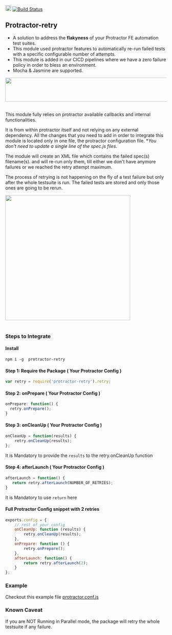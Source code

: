 <a href="https://badge.fury.io/js/protractor-retry"><img src="https://badge.fury.io/js/protractor-retry.svg" alt="npm version" height="18"></a>
[![Build Status](https://travis-ci.org/yahoo/protractor-retry.svg?branch=master)](https://travis-ci.org/yahoo/protractor-retry)

## Protractor-retry

 * A solution to address the **flakyness** of your Protractor FE automation test suites.  
 * This module used protractor features to automatically re-run failed tests with a specific configurable number of attempts.
 * This module is added in our CICD pipelines  where we have a zero failure policy in order to bless an environment.
 * Mocha & Jasmine are supported.



<img src="https://user-images.githubusercontent.com/12041605/30343044-cd942a4c-97b0-11e7-850e-a7111996a554.png" align="center" height="75" width="600" /><br/><br/>

This module fully relies on protractor available callbacks and internal functionalities.

It is from within protractor itself and not relying on any external dependency. All the changes that you need to add in order to integrate this module is located only in one file, the protractor configuration file. **You don’t need to update a single line of the *spec.js files.**

The module will create an XML file which contains the failed spec(s) filename(s). and will re-run only them, till either we don't have anymore failures or we reached the retry attempt maximum.

The process of retrying is not happening on the fly of a test failure but only after the whole testsuite is run. The failed tests are stored and only those ones are going to be rerun.

<img src="https://user-images.githubusercontent.com/12041605/30344129-ea28261e-97b4-11e7-99fe-4a28ff74b547.jpg" align="center" height="390" width="390" /><br/><br/>

### Steps to Integrate

#### Install

```
npm i -g  protractor-retry
```

#### Step 1: Require the Package ( Your Protractor Config )
```js
var retry = require('protractor-retry').retry;
```

#### Step 2: onPrepare ( Your Protractor Config )
```js
onPrepare: function() {
  retry.onPrepare();
}
```
#### Step 3: onCleanUp ( Your Protractor Config )
```js
onCleanUp = function(results) {
    retry.onCleanUp(results);
};
```
It is Mandatory to provide the `results` to the retry.onCleanUp function

#### Step 4: afterLaunch ( Your Protractor Config )
 ```js
afterLaunch = function() {
    return retry.afterLaunch(NUMBER_OF_RETRIES);
}
```
It is Mandatory to use `return` here

#### Full Protractor Config snippet with 2 retries
```js
exports.config = {
    // rest of your config
    onCleanUp: function (results) {
        retry.onCleanUp(results);
    },
    onPrepare: function () {
        retry.onPrepare();
    },
    afterLaunch: function() {
        return retry.afterLaunch(2);
    }
};
```

### Example

Checkout this example file [protractor.conf.js](test/protractor.conf.js)

### Known Caveat
If you are NOT Running in Parallel mode, the package will retry the whole testsuite if any failure.
